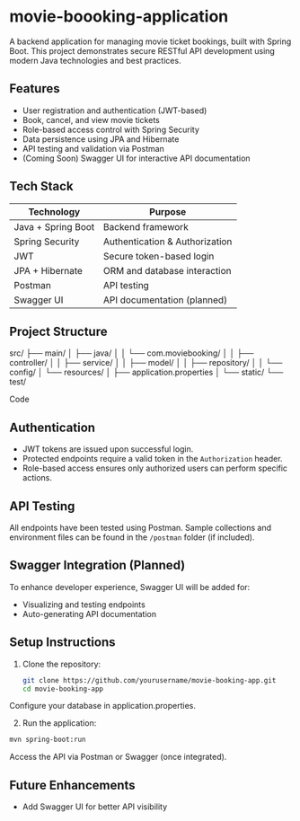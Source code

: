 # movie-boooking-application
A backend application for managing movie ticket bookings, built with Spring Boot. This project demonstrates secure RESTful API development using modern Java technologies and best practices.

## Features

- User registration and authentication (JWT-based)
- Book, cancel, and view movie tickets
- Role-based access control with Spring Security
- Data persistence using JPA and Hibernate
- API testing and validation via Postman
- (Coming Soon) Swagger UI for interactive API documentation

## Tech Stack

| Technology       | Purpose                             |
|------------------|-------------------------------------|
| Java + Spring Boot | Backend framework                 |
| Spring Security  | Authentication & Authorization      |
| JWT              | Secure token-based login            |
| JPA + Hibernate  | ORM and database interaction        |
| Postman          | API testing                         |
| Swagger UI       | API documentation (planned)         |

## Project Structure

src/ 
├── main/ 
│ ├── java/ 
│ │ └── com.moviebooking/ 
│ │ ├── controller/ 
│ │ ├── service/ 
│ │ ├── model/ 
│ │ ├── repository/ 
│ │ └── config/ 
│ └── resources/ 
│ ├── application.properties 
│ └── static/ 
└── test/

Code

## Authentication

- JWT tokens are issued upon successful login.
- Protected endpoints require a valid token in the `Authorization` header.
- Role-based access ensures only authorized users can perform specific actions.

## API Testing

All endpoints have been tested using Postman. Sample collections and environment files can be found in the `/postman` folder (if included).

## Swagger Integration (Planned)

To enhance developer experience, Swagger UI will be added for:
- Visualizing and testing endpoints
- Auto-generating API documentation

## Setup Instructions

1. Clone the repository:
   ```bash
   git clone https://github.com/yourusername/movie-booking-app.git
   cd movie-booking-app
   ```
Configure your database in application.properties.

2. Run the application:

```bash
mvn spring-boot:run
```
Access the API via Postman or Swagger (once integrated).

## Future Enhancements
- Add Swagger UI for better API visibility
